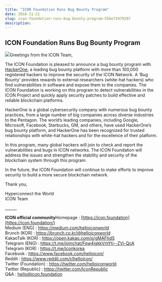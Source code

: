 ```yaml
---
title: "ICON Foundation Runs Bug Bounty Program"
date: 2018-11-21
slug: icon-foundation-runs-bug-bounty-program-556e72979297
description:
---
```


## ICON Foundation Runs Bug Bounty Program

![](https://cdn-images-1.medium.com/max/800/1*e0tpNgWI6-PLGXc7vNoVlg.png)Greetings from the ICON Team,

The ICON Foundation is pleased to announce a bug bounty program with [HackerOne](https://hackerone.com/), a leading bug bounty platform with more than 100,000 registered hackers to improve the security of the ICON Network. A ‘Bug Bounty’ provides rewards to external researchers (white-hat hackers) who find vulnerabilities in software and expose them to the companies. The ICON Foundation is working on this program to detect vulnerabilities in the ICON Project and quickly apply security patches to build effective and reliable blockchain platforms.

HackerOne is a global cybersecurity company with numerous bug bounty practices, from a large number of big companies across diverse industries to the Pentagon. The world’s leading companies, including Google, Microsoft, Facebook, Starbucks, GM, and others, have used HackerOne’s bug bounty platform, and HackerOne has been recognized for trusted relationships with white-hat hackers and for the excellence of their platform.

In this program, many global hackers will join to check and report the vulnerabilities and bugs in ICON networks. The ICON Foundation will address the issues and strengthen the stability and security of the blockchain system through this program.

In the future, the ICON Foundation will continue to make efforts to improve security to build a more secure blockchain network.

Thank you,

Hyperconnect the World  
ICON Team

\_\_\_\_\_\_

**ICON official community**Homepage : [https://icon.foundation](https://icon.foundation/)  
Medium (ENG) : <https://medium.com/helloiconworld>  
Brunch (KOR) : <https://brunch.co.kr/@helloiconworld>  
KakaoTalk (KOR) : <https://open.kakao.com/o/gMAFhdS>  
Telegram (ENG) : <https://t.me/joinchat/Fqw4igkkVmYtj--ZVi-QcA>  
Telegram (KOR) : <https://t.me/iconkorea>  
Facebook : <https://www.facebook.com/helloicon/>  
Reddit : <https://www.reddit.com/r/helloicon/>  
Twitter (Foundation) : <https://twitter.com/helloiconworld>  
Twitter (Republic) : <https://twitter.com/IconRepublic>  
Q&A : [hello@icon.foundation](http://hello@icon.foundation)

